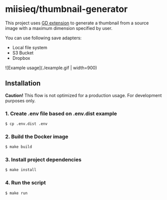# miisieq/thumbnail-generator

This project uses [GD extension](https://www.php.net/manual/en/book.image.php) to generate a thumbnail from a source image with a maximum dimension specified by user.

You can use following save adapters:
* Local file system
* S3 Bucket
* Dropbox

![Example usage](./example.gif | width=900)

## Installation
**Caution!** This flow is not optimized for a production usage. For development purposes only.
### 1. Create .env file based on .env.dist example
```bash
$ cp .env.dist .env
```

### 2. Build the Docker image
```bash
$ make build
```

### 3. Install project dependencies
```bash
$ make install
```

### 4. Run the script
```bash
$ make run
```